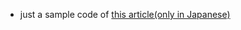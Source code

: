 - just a sample code of [this article(only in Japanese)](https://qiita.com/imasaaki/items/c56639c86627a8a950de)

